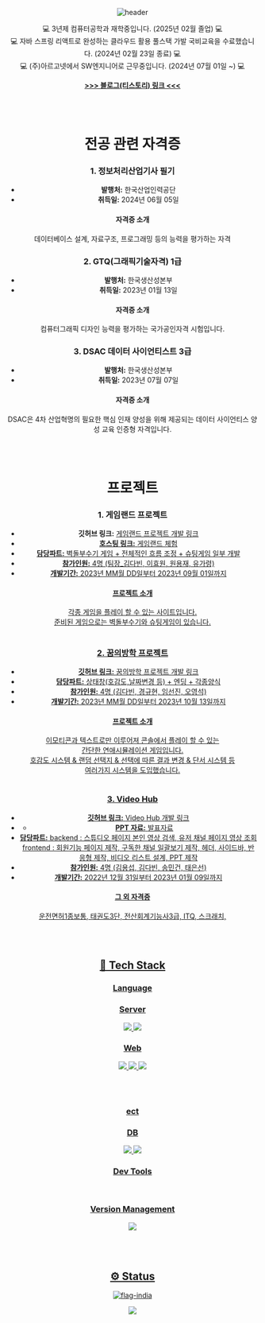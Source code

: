 <div align="center">
  
	
  ![header](https://capsule-render.vercel.app/api?type=waving&color=888888&height=250&section=header&text=%20Good%20Day!%20&fontSize=60)
  


<span>
💻 3년제 컴퓨터공학과 재학중입니다. (2025년 02월 졸업) 💻<br>
💻 자바 스프링 리액트로 완성하는 클라우드 활용 풀스택 가발 국비교육을 수료했습니다. (2024년 02월 23일 종료) 💻<br>
💻 (주)아르고넷에서 SW엔지니어로 근무중입니다. (2024년 07월 01일 ~) 💻
</span>

 <b><a href="https://codeinst.tistory.com/"> >>> 블로그(티스토리) 링크 <<< </a></b>

 <br><br>
 # 전공 관련 자격증

### 1. 정보처리산업기사 필기
- **발행처:** 한국산업인력공단
- **취득일:** 2024년 06월 05일
#### 자격증 소개
데이터베이스 설계, 자료구조, 프로그래밍 등의 능력을 평가하는 자격
### 2. GTQ(그래픽기술자격) 1급
- **발행처:** 한국생산성본부
- **취득일:** 2023년 01월 13일
#### 자격증 소개
컴퓨터그래픽 디자인 능력을 평가하는 국가공인자격 시험입니다.
### 3. DSAC 데이터 사이언티스트 3급
- **발행처:** 한국생산성본부
- **취득일:** 2023년 07월 07일
#### 자격증 소개
DSAC은 4차 산업혁명의 필요한 핵심 인재 양성을 위해 제공되는 데이터 사이언티스 양성 교육 인증형 자격입니다.


 <br><br>
 # 프로젝트

### 1. 게임랜드 프로젝트
- **깃허브 링크:** <a href="https://github.com/JSProject-Team4/Team4"> 게임랜드 프로젝트 개발 링크
- **호스팅 링크:** <a href="https://daveen99.github.io/GameLand_project/MainPage/MainPage.html"> 게임랜드 체험
- **담당파트:** 벽돌부수기 게임 + 전체적인 흐름 조정 + 슈팅게임 일부 개발
- **참가인원:** 4명 (팀장_김다빈, 이효원, 원용재, 유가령)
- **개발기간:** 2023년 MM월 DD일부터 2023년 09월 01일까지

#### 프로젝트 소개
각종 게임을 플레이 할 수 있는 사이트입니다. <br>
준비된 게임으로는 벽돌부수기와 슈팅게임이 있습니다.
#
### 2. 꿈의방학 프로젝트
- **깃허브 링크:** <a href="https://github.com/Vacation-Dream/Vacation_Dream"> 꿈의방학 프로젝트 개발 링크
- **담당파트:** 상태창(호감도,날짜변경 등) + 엔딩 + 각종양식 
- **참가인원:** 4명 (김다빈, 경규현, 임선진, 오영석)
- **개발기간:** 2023년 MM월 DD일부터 2023년 10월 13일까지

#### 프로젝트 소개
이모티콘과 텍스트로만 이루어져 콘솔에서 플레이 할 수 있는 <br>
간단한 연애시뮬레이션 게임입니다.<br>
호감도 시스템 & 랜덤 선택지 & 선택에 따른 결과 변경 & 단서 시스템 등 <br>
여러가지 시스템을 도입했습니다.
#
### 3. Video Hub
- **깃허브 링크:** <a href="https://github.com/web-videohub/web-video-hub"> Video Hub 개발 링크
- - **PPT 자료:** <a href="https://drive.google.com/file/d/1FLT9-lYRbVaT550OfT9efeVnz95o3qr1/view?usp=drivesdk"> 발표자료
- **담당파트:**
      backend : 스튜디오 페이지 본인 영상 검색, 유저 채널 페이지 영상 조회
      frontend : 회원기능 페이지 제작, 구독한 채널 일괄보기 제작, 헤더, 사이드바, 반응형 제작, 비디오 리스트 설계, PPT 제작
- **참가인원:** 4명 (김용섭, 김다빈, 송민건, 태은선)
- **개발기간:** 2022년 12월 31일부터 2023년 01월 09일까지
#### 그 외 자격증
 운전면허1종보통, 태권도3단, 전산회계기능사3급, ITQ, 스크래치, 

  <br><br>
  <h2>🔨 Tech Stack</h2>
  <h3>Language</h3>
  <h3> Server </h3>
  <img src="https://img.shields.io/badge/Java-%23ED8B00.svg?style=flat&logo=Java&logoColor=white" />
<!--   <img src="https://img.shields.io/badge/SpringBoot-6DB33F?style=flat&logo=spring&logoColor=white">
  <img src="https://img.shields.io/badge/Spring-6DB33F?style=flat&logo=spring&logoColor=white">  -->
  <img src="https://img.shields.io/badge/Node.js-339933?style=flat&logo=javascript&logoColor=black">  
<!--   <img src="https://img.shields.io/badge/Tomcat-F8DC75?style=flat&logo=ApacheTomcat&logoColor=white" /> -->
  <br>
  <h3> Web </h3>
  <img src="https://img.shields.io/badge/HTML5-E34F26?style=flat&logo=HTML5&logoColor=white" />
  <img src="https://img.shields.io/badge/CSS3-1572B6?style=flat&logo=CSS3&logoColor=white" />
  <img src="https://img.shields.io/badge/javascript-F7DF1E?style=flat&logo=javascript&logoColor=black"> 
<!--   <img src="https://img.shields.io/badge/React-61DAFB?style=flat&logo=React&logoColor=black"/> -->

  <br><br>
  <h3>ect</h3>
  <h3>DB</h3>
  <img src="https://img.shields.io/badge/MariaDB-003545?style=flat&logo=mariadb&logoColor=white" />
  <img src="https://img.shields.io/badge/MySQL-4479A1?style=flat&logo=MySQL&logoColor=white" />
  <br>
  <h3>Dev Tools</h3>
<!--   <img src="https://img.shields.io/badge/intellij%20Idea-000000?style=flat&logo=IntelliJIdea&logoColor=white" />
  <img src="https://img.shields.io/badge/Eclipse%20IDE-2C2255?style=flat&logo=EclipseIDE&logoColor=white" />
  <img src="https://img.shields.io/badge/Visual%20Studio%20Code-007ACC?style=flat&logo=VisualStudioCode&logoColor=white" /> -->
  <br>
  <h3>Version Management</h3>
  <img src="https://img.shields.io/badge/GitHub-181717?style=flat&logo=GitHub&logoColor=white" />
</div>
<br><br><br> 
<div align="center">
<h2>⚙ Status</h2>
  
![flag-india](https://github-readme-stats.vercel.app/api?username=JOY0987&show_icons=true&hide=contribs,prs&cache_seconds=86400&theme=flag-india)
  
 <img src="https://github-readme-stats.vercel.app/api/top-langs/?username=joy0987&layout=compact">
  
</div>
